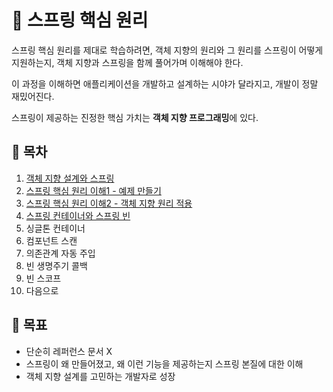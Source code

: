 # 🌱 스프링 핵심 원리

스프링 핵심 원리를 제대로 학습하려면, 객체 지향의 원리와 그 원리를 스프링이 어떻게 지원하는지, 객체 지향과 스프링을 함께 풀어가며 이해해야 한다. 

이 과정을 이해하면 애플리케이션을 개발하고 설계하는 시야가 달라지고, 개발이 정말 재밌어진다.
  
스프링이 제공하는 진정한 핵심 가치는 **객체 지향 프로그래밍**에 있다. 

## 🌱 목차

1. [객체 지향 설계와 스프링](https://github.com/jeongwon-iee/TIL/blob/master/%EC%8A%A4%ED%94%84%EB%A7%81/2.%20%EC%8A%A4%ED%94%84%EB%A7%81%20%ED%95%B5%EC%8B%AC%20%EC%9B%90%EB%A6%AC/01.%20%EA%B0%9D%EC%B2%B4%20%EC%A7%80%ED%96%A5%20%EC%84%A4%EA%B3%84%EC%99%80%20%EC%8A%A4%ED%94%84%EB%A7%81.md)  
2. [스프링 핵심 원리 이해1 - 예제 만들기](https://github.com/jeongwon-iee/TIL/blob/master/%EC%8A%A4%ED%94%84%EB%A7%81/2.%20%EC%8A%A4%ED%94%84%EB%A7%81%20%ED%95%B5%EC%8B%AC%20%EC%9B%90%EB%A6%AC/02.%20%EC%8A%A4%ED%94%84%EB%A7%81%20%ED%95%B5%EC%8B%AC%20%EC%9B%90%EB%A6%AC%20%EC%9D%B4%ED%95%B4%20-%20%EC%98%88%EC%A0%9C%20%EB%A7%8C%EB%93%A4%EA%B8%B0.md)
3. [스프링 핵심 원리 이해2 - 객체 지향 원리 적용](https://github.com/jeongwon-iee/TIL/blob/master/%EC%8A%A4%ED%94%84%EB%A7%81/2.%20%EC%8A%A4%ED%94%84%EB%A7%81%20%ED%95%B5%EC%8B%AC%20%EC%9B%90%EB%A6%AC/03.%20%EC%8A%A4%ED%94%84%EB%A7%81%20%ED%95%B5%EC%8B%AC%20%EC%9B%90%EB%A6%AC%20%EC%9D%B4%ED%95%B4%202%20-%20%EA%B0%9D%EC%B2%B4%20%EC%A7%80%ED%96%A5%20%EC%9B%90%EB%A6%AC%20%EC%A0%81%EC%9A%A9.md)
4. [스프링 컨테이너와 스프링 빈](https://github.com/jeongwon-iee/TIL/blob/master/%EC%8A%A4%ED%94%84%EB%A7%81/2.%20%EC%8A%A4%ED%94%84%EB%A7%81%20%ED%95%B5%EC%8B%AC%20%EC%9B%90%EB%A6%AC/04.%20%EC%8A%A4%ED%94%84%EB%A7%81%20%EC%BB%A8%ED%85%8C%EC%9D%B4%EB%84%88%EC%99%80%20%EC%8A%A4%ED%94%84%EB%A7%81%20%EB%B9%88.md)
5. 싱글톤 컨테이너
6. 컴포넌트 스캔
7. 의존관계 자동 주입
8. 빈 생명주기 콜백
9. 빈 스코프
10. 다음으로

## 🌱 목표

- 단순히 레퍼런스 문서 X
- 스프링이 왜 만들어졌고, 왜 이런 기능을 제공하는지 스프링 본질에 대한 이해
- 객체 지향 설계를 고민하는 개발자로 성장
